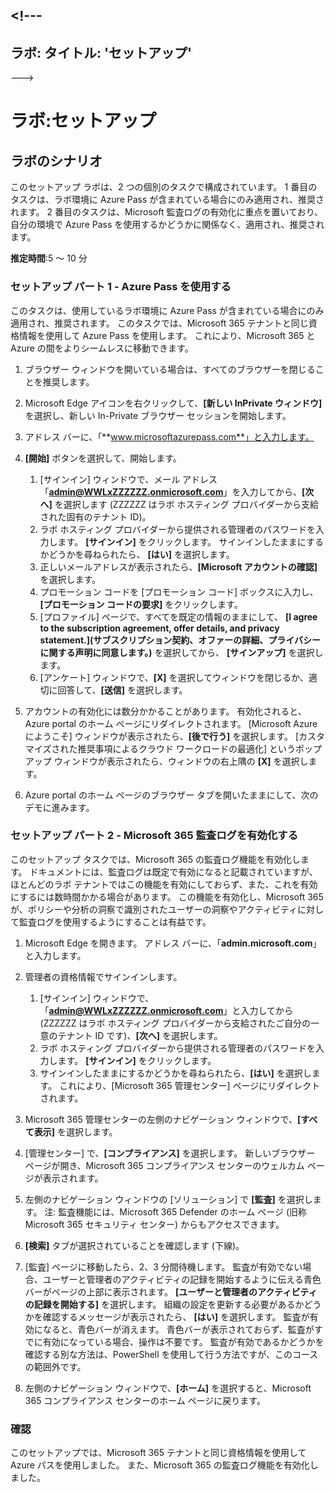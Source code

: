 <a name="---"></a><!---
---
ラボ: タイトル: 'セットアップ'
---
--->

# <a name="lab-setup"></a>ラボ:セットアップ

## <a name="lab-scenario"></a>ラボのシナリオ

このセットアップ ラボは、2 つの個別のタスクで構成されています。  1 番目のタスクは、ラボ環境に Azure Pass が含まれている場合にのみ適用され、推奨されます。 2 番目のタスクは、Microsoft 監査ログの有効化に重点を置いており、自分の環境で Azure Pass を使用するかどうかに関係なく、適用され、推奨されます。

**推定時間**:5 ～ 10 分

### <a name="setup-part-1---redeem-azure-pass"></a>セットアップ パート 1 - Azure Pass を使用する

このタスクは、使用しているラボ環境に Azure Pass が含まれている場合にのみ適用され、推奨されます。 このタスクでは、Microsoft 365 テナントと同じ資格情報を使用して Azure Pass を使用します。  これにより、Microsoft 365 と Azure の間をよりシームレスに移動できます。

1. ブラウザー ウィンドウを開いている場合は、すべてのブラウザーを閉じることを推奨します。

1. Microsoft Edge アイコンを右クリックして、**[新しい InPrivate ウィンドウ]** を選択し、新しい In-Private ブラウザー セッションを開始します。

1. アドレス バーに、「**www.microsoftazurepass.com**」と入力します。  

1. **[開始]** ボタンを選択して、開始します。

    1. [サインイン] ウィンドウで、メール アドレス「**admin@WWLxZZZZZZ.onmicrosoft.com**」を入力してから、**[次へ]** を選択します (ZZZZZZ はラボ ホスティング プロバイダーから支給された固有のテナント ID)。
    1. ラボ ホスティング プロバイダーから提供される管理者のパスワードを入力します。 **[サインイン]** をクリックします。  サインインしたままにするかどうかを尋ねられたら、 **[はい]** を選択します。
    1. 正しいメールアドレスが表示されたら、**[Microsoft アカウントの確認]** を選択します。
    1. プロモーション コードを [プロモーション コード] ボックスに入力し、**[プロモーション コードの要求]** をクリックします。  
    1. [プロファイル] ページで、すべてを既定の情報のままにして、 **[I agree to the subscription agreement, offer details, and privacy statement.]\(サブスクリプション契約、オファーの詳細、プライバシーに関する声明に同意します。\)** を選択してから、 **[サインアップ]** を選択します。
    1. [アンケート] ウィンドウで、**[X]** を選択してウィンドウを閉じるか、適切に回答して、**[送信]** を選択します。

1. アカウントの有効化には数分かかることがあります。  有効化されると、Azure portal のホーム ページにリダイレクトされます。 [Microsoft Azure にようこそ] ウィンドウが表示されたら、**[後で行う]** を選択します。 [カスタマイズされた推奨事項によるクラウド ワークロードの最適化] というポップアップ ウィンドウが表示されたら、ウィンドウの右上隅の **[X]** を選択します。

1. Azure portal のホーム ページのブラウザー タブを開いたままにして、次のデモに進みます。

### <a name="setup-part-2---enable-microsoft-365-audit-log"></a>セットアップ パート 2 - Microsoft 365 監査ログを有効化する

このセットアップ タスクでは、Microsoft 365 の監査ログ機能を有効化します。  ドキュメントには、監査ログは既定で有効になると記載されていますが、ほとんどのラボ テナントではこの機能を有効にしておらず、また、これを有効にするには数時間かかる場合があります。  この機能を有効化し、Microsoft 365 が、ポリシーや分析の洞察で識別されたユーザーの洞察やアクティビティに対して監査ログを使用するようにすることは有益です。

1. Microsoft Edge を開きます。 アドレス バーに、「**admin.microsoft.com**」と入力します。

1. 管理者の資格情報でサインインします。
    1. [サインイン] ウィンドウで、「**admin@WWLxZZZZZZ.onmicrosoft.com**」と入力してから (ZZZZZZ はラボ ホスティング プロバイダーから支給されたご自分の一意のテナント ID です)、**[次へ]** を選択します。
    1. ラボ ホスティング プロバイダーから提供される管理者のパスワードを入力します。 **[サインイン]** をクリックします。
    1. サインインしたままにするかどうかを尋ねられたら、**[はい]** を選択します。 これにより、[Microsoft 365 管理センター] ページにリダイレクトされます。

1. Microsoft 365 管理センターの左側のナビゲーション ウィンドウで、**[すべて表示]** を選択します。

1. [管理センター] で、**[コンプライアンス]** を選択します。  新しいブラウザー ページが開き、Microsoft 365 コンプライアンス センターのウェルカム ページが表示されます。  

1. 左側のナビゲーション ウィンドウの [ソリューション] で **[監査]** を選択します。  注: 監査機能には、Microsoft 365 Defender のホーム ページ (旧称 Microsoft 365 セキュリティ センター) からもアクセスできます。

1. **[検索]** タブが選択されていることを確認します (下線)。

1. [監査] ページに移動したら、2、3 分間待機します。  監査が有効でない場合、ユーザーと管理者のアクティビティの記録を開始するように伝える青色バーがページの上部に表示されます。  **[ユーザーと管理者のアクティビティの記録を開始する]** を選択します。  組織の設定を更新する必要があるかどうかを確認するメッセージが表示されたら、 **[はい]** を選択します。 監査が有効になると、青色バーが消えます。  青色バーが表示されておらず、監査がすでに有効になっている場合、操作は不要です。  監査が有効であるかどうかを確認する別な方法は、PowerShell を使用して行う方法ですが、このコースの範囲外です。

1. 左側のナビゲーション ウィンドウで、**[ホーム]** を選択すると、Microsoft 365 コンプライアンス センターのホーム ページに戻ります。

### <a name="review"></a>確認

このセットアップでは、Microsoft 365 テナントと同じ資格情報を使用して Azure パスを使用しました。  また、Microsoft 365 の監査ログ機能を有効化しました。
